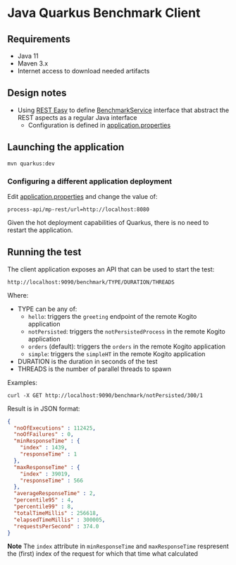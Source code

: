 # Java Quarkus Benchmark Client

## Requirements
* Java 11
* Maven 3.x
* Internet access to download needed artifacts

## Design notes
* Using [REST Easy](https://resteasy.github.io/) to define [BenchmarkService](src/main/java/com/redhat/database/benchmark/BenchmarkService.java)
  interface that abstract the REST aspects as a regular Java interface  
  * Configuration is defined in [application.properties](./src/main/resources/application.properties)

## Launching the application
```shell
mvn quarkus:dev
```

### Configuring a different application deployment
Edit [application.properties](./src/main/resources/application.properties) and change the value of:
```properties
process-api/mp-rest/url=http://localhost:8080
```
Given the hot deployment capabilities of Quarkus, there is no need to restart the application.

## Running the test
The client application exposes an API that can be used to start the test:
```properties
http://localhost:9090/benchmark/TYPE/DURATION/THREADS
```
Where:
* TYPE can be any of: 
  * `hello`: triggers the `greeting` endpoint of the remote Kogito application
  * `notPersisted`: triggers the `notPersistedProcess` in the remote Kogito application
  * `orders` (default): triggers the `orders` in the remote Kogito application
  * `simple`: triggers the `simpleHT` in the remote Kogito application
* DURATION is the duration in seconds of the test
* THREADS is the number of parallel threads to spawn

Examples:
```shell
curl -X GET http://localhost:9090/benchmark/notPersisted/300/1
```
Result is in JSON format:
```json
{
  "noOfExecutions" : 112425,
  "noOfFailures" : 0,
  "minResponseTime" : {
    "index" : 1439,
    "responseTime" : 1
  },
  "maxResponseTime" : {
    "index" : 39019,
    "responseTime" : 566
  },
  "averageResponseTime" : 2,
  "percentile95" : 4,
  "percentile99" : 8,
  "totalTimeMillis" : 256618,
  "elapsedTimeMillis" : 300005,
  "requestsPerSecond" : 374.0
}
```
**Note** The `index` attribute in `minResponseTime` and `maxResponseTime` respresent the (first) index of the request 
for which that time what calculated

